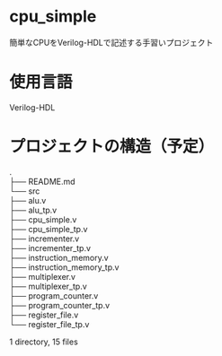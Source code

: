 # cpu_simple
簡単なCPUをVerilog-HDLで記述する手習いプロジェクト

# 使用言語
Verilog-HDL

# プロジェクトの構造（予定）
.    
├── README.md    
└── src    
    ├── alu.v    
    ├── alu_tp.v    
    ├── cpu_simple.v    
    ├── cpu_simple_tp.v    
    ├── incrementer.v    
    ├── incrementer_tp.v    
    ├── instruction_memory.v    
    ├── instruction_memory_tp.v    
    ├── multiplexer.v    
    ├── multiplexer_tp.v    
    ├── program_counter.v    
    ├── program_counter_tp.v    
    ├── register_file.v  
    └── register_file_tp.v    
    
1 directory, 15 files    

